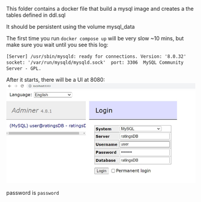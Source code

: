 This folder contains a docker file that build a mysql image and creates a the tables defined in ddl.sql

It should be persistent using the volume mysql_data

The first time you run `docker compose up` will be very slow ~10 mins, but make sure you wait until you see this log:
```
[Server] /usr/sbin/mysqld: ready for connections. Version: '8.0.32'  socket: '/var/run/mysqld/mysqld.sock'  port: 3306  MySQL Community Server - GPL.
```


After it starts, there will be a UI at 8080:
![](./adminer.jpg)

password is `password`